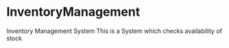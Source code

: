 # InventoryManagement
Inventory Management System 
                            This is a System which checks availability of stock 
